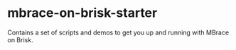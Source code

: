 # mbrace-on-brisk-starter
Contains a set of scripts and demos to get you up and running with MBrace on Brisk.
